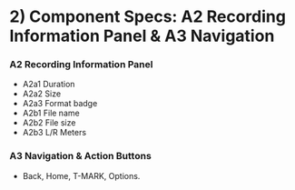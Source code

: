 # 2) Component Specs: A2 Recording Information Panel & A3 Navigation

### A2 Recording Information Panel
- A2a1 Duration
- A2a2 Size
- A2a3 Format badge
- A2b1 File name
- A2b2 File size
- A2b3 L/R Meters

### A3 Navigation & Action Buttons
- Back, Home, T-MARK, Options.
